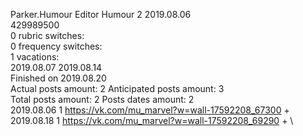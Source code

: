 Parker.Humour	Editor Humour 2 2019.08.06\
429989500\
0 rubric switches:\
0 frequency switches:\
1 vacations:\
2019.08.07 2019.08.14 \
Finished on 2019.08.20\
Actual posts amount: 2	Anticipated posts amount: 3
\
Total posts amount: 2	Posts dates amount: 2\
2019.08.06 1 https://vk.com/mu_marvel?w=wall-17592208_67300 + \
2019.08.18 1 https://vk.com/mu_marvel?w=wall-17592208_69290 + \
